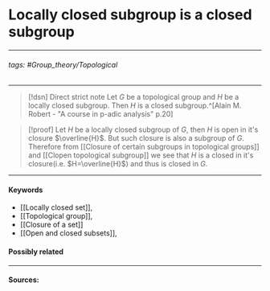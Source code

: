# Locally closed subgroup is a closed subgroup
***
###### tags: #Group_theory/Topological 
***
>[!dsn] Direct strict note
>Let $G$ be a topological group and $H$ be a locally closed subgroup. Then $H$ is a closed subgroup.^[Alain M. Robert - "A course in p-adic analysis" p.20]

>[!proof]
>Let $H$ be a locally closed subgroup of $G$, then $H$ is open in it's closure $\overline{H}$. But such closure is also a subgroup of $G$. Therefore from [[Closure of certain subgroups in topological groups]] and [[Clopen topological subgroup]] we see that $H$ is a closed in it's closure(i.e. $H=\overline{H}$) and thus is closed in $G$.

***
#### Keywords
- [[Locally closed set]],
- [[Topological group]],
- [[Closure of a set]]
- [[Open and closed subsets]],
#### Possibly related
***
#### Sources: